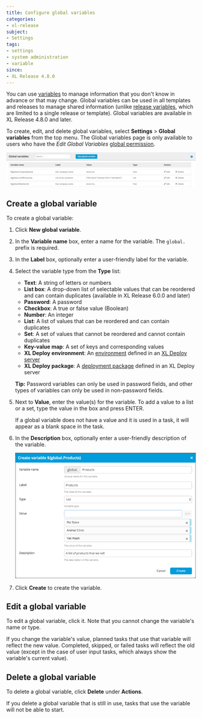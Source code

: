 ```yaml
---
title: Configure global variables
categories:
- xl-release
subject:
- Settings
tags:
- settings
- system administration
- variable
since:
- XL Release 4.8.0
---
```


You can use [variables](/xl-release/concept/variables-in-xl-release.html) to manage information that you don't know in advance or that may change. Global variables can be used in all templates and releases to manage shared information (unlike [release variables](/xl-release/how-to/create-release-variables.html), which are limited to a single release or template). Global variables are available in XL Release 4.8.0 and later.

To create, edit, and delete global variables, select **Settings** > **Global variables** from the top menu. The Global variables page is only available to users who have the *Edit Global Variables* [global permission](/xl-release/how-to/configure-permissions.html).

![Global variables](../images/global-variables.png)

## Create a global variable

To create a global variable:

1. Click **New global variable**.
1. In the **Variable name** box, enter a name for the variable. The `global.` prefix is required.
1. In the **Label** box, optionally enter a user-friendly label for the variable.
1. Select the variable type from the **Type** list:
    * **Text**: A string of letters or numbers
    * **List box**: A drop-down list of selectable values that can be reordered and can contain duplicates (available in XL Release 6.0.0 and later)
    * **Password**: A password
    * **Checkbox**: A true or false value (Boolean)
    * **Number**: An integer
    * **List**: A list of values that can be reordered and can contain duplicates
    * **Set**: A set of values that cannot be reordered and cannot contain duplicates
    * **Key-value map**: A set of keys and corresponding values
    * **XL Deploy environment**: An [environment](/xl-deploy/concept/key-xl-deploy-concepts.html#environments) defined in an [XL Deploy server](/xl-release/how-to/configure-xl-deploy-servers-in-xl-release.html)
    * **XL Deploy package**: A [deployment package](/xl-deploy/concept/key-xl-deploy-concepts.html#deployment-packages) defined in an XL Deploy server

    **Tip:** Password variables can only be used in password fields, and other types of variables can only be used in non-password fields.

1. Next to **Value**, enter the value(s) for the variable. To add a value to a list or a set, type the value in the box and press ENTER.

    If a global variable does not have a value and it is used in a task, it will appear as a blank space in the task.

1. In the **Description** box, optionally enter a user-friendly description of the variable.

    ![Create global variable](../images/create-global-variable.png)

1. Click **Create** to create the variable.

## Edit a global variable

To edit a global variable, click it. Note that you cannot change the variable's name or type.

If you change the variable's value, planned tasks that use that variable will reflect the new value.
Completed, skipped, or failed tasks will reflect the old value (except in the case of user input tasks, which always show the variable's current value).

## Delete a global variable

To delete a global variable, click **Delete** under **Actions**.

If you delete a global variable that is still in use, tasks that use the variable will not be able to start.
